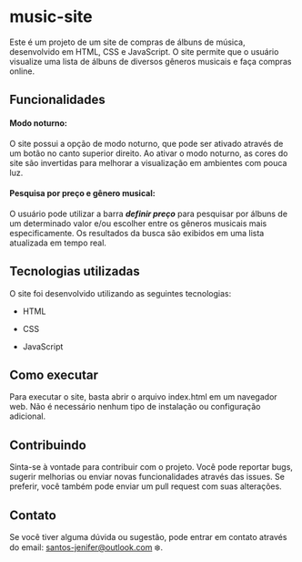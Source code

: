 # music-site

Este é um projeto de um site de compras de álbuns de música, desenvolvido em HTML, CSS e JavaScript. O site permite que o usuário visualize uma lista de álbuns de diversos gêneros musicais e faça compras online.

## Funcionalidades
#### Modo noturno:
O site possui a opção de modo noturno, que pode ser ativado através de um botão no canto superior direito. Ao ativar o modo noturno, as cores do site são invertidas para melhorar a visualização em ambientes com pouca luz.

#### Pesquisa por preço e gênero musical:
O usuário pode utilizar a barra ***definir preço*** para pesquisar por álbuns de um determinado valor e/ou escolher entre os gêneros musicais mais especificamente. Os resultados da busca são exibidos em uma lista atualizada em tempo real.

## Tecnologias utilizadas
O site foi desenvolvido utilizando as seguintes tecnologias:

+ HTML
- CSS
* JavaScript

## Como executar
Para executar o site, basta abrir o arquivo index.html em um navegador web. Não é necessário nenhum tipo de instalação ou configuração adicional.

## Contribuindo
Sinta-se à vontade para contribuir com o projeto. Você pode reportar bugs, sugerir melhorias ou enviar novas funcionalidades através das issues. Se preferir, você também pode enviar um pull request com suas alterações.

## Contato
Se você tiver alguma dúvida ou sugestão, pode entrar em contato através do email: santos-jenifer@outlook.com :snowflake:.
